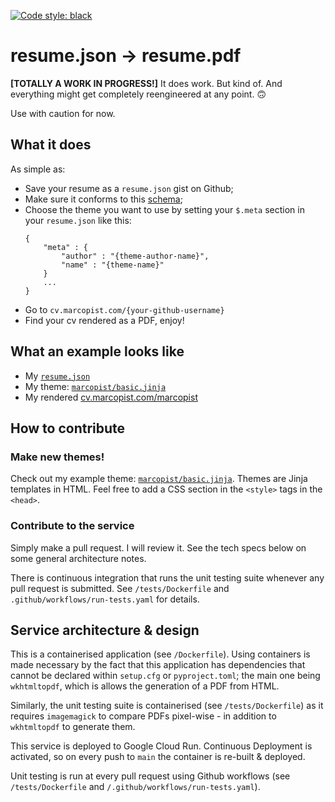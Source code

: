[![Code style: black](https://img.shields.io/badge/code%20style-black-000000.svg)](https://github.com/psf/black)

# resume.json → resume.pdf

**[TOTALLY A WORK IN PROGRESS!]** It does work. But kind of. And everything might get completely reengineered at any point. 🙃

Use with caution for now.

## What it does
As simple as:
- Save your resume as a `resume.json` gist on Github;
- Make sure it conforms to this [schema](https://raw.githubusercontent.com/jsonresume/resume-schema/master/schema.json);
- Choose the theme you want to use by setting your `$.meta` section in your `resume.json` like this:
    ```
    {
        "meta" : {
            "author" : "{theme-author-name}",
            "name" : "{theme-name}"
        }
        ...
    }
    ```
- Go to `cv.marcopist.com/{your-github-username}`
- Find your cv rendered as a PDF, enjoy!

## What an example looks like
- My [`resume.json`](https://gist.githubusercontent.com/marcopist/619a7ed8bbcde6efa7df28e509d319e7)
- My theme: [`marcopist/basic.jinja`](https://gist.githubusercontent.com/marcopist/1e390f2df03cad92ba21ae78129f679d)
- My rendered [cv.marcopist.com/marcopist](http://cv.marcopist.com/marcopist)

## How to contribute

### Make new themes!
Check out my example theme: [`marcopist/basic.jinja`](https://gist.githubusercontent.com/marcopist/1e390f2df03cad92ba21ae78129f679d). Themes are Jinja templates in HTML. Feel free to add a CSS section in the `<style>` tags in the `<head>`.

### Contribute to the service
Simply make a pull request. I will review it. See the tech specs below on some general architecture notes.

There is continuous integration that runs the unit testing suite whenever any pull request is submitted. See `/tests/Dockerfile` and `.github/workflows/run-tests.yaml` for details.


## Service architecture & design

This is a containerised application (see `/Dockerfile`). Using containers is made necessary by the fact that this application has dependencies that cannot be declared within `setup.cfg` or `pyproject.toml`; the main one being `wkhtmltopdf`, which is allows the generation of a PDF from HTML.

Similarly, the unit testing suite is containerised (see `/tests/Dockerfile`) as it requires `imagemagick` to compare PDFs pixel-wise - in addition to `wkhtmltopdf` to generate them.

This service is deployed to Google Cloud Run. Continuous Deployment is activated, so on every push to `main` the container is re-built & deployed.

Unit testing is run at every pull request using Github workflows (see `/tests/Dockerfile` and `/.github/workflows/run-tests.yaml`).
